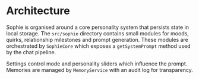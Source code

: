 # Architecture

Sophie is organised around a core personality system that persists state in local storage.
The `src/sophie` directory contains small modules for moods, quirks, relationship milestones
and prompt generation. These modules are orchestrated by `SophieCore` which exposes a
`getSystemPrompt` method used by the chat pipeline.

Settings control mode and personality sliders which influence the prompt. Memories are
managed by `MemoryService` with an audit log for transparency.
